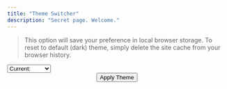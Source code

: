 ```yaml
---
title: "Theme Switcher"
description: "Secret page. Welcome."
---
```

> This option will save your preference in local browser storage. To reset to default (dark) theme, simply delete the site cache from your browser history.

<div class="theme-switch-wrapper">
    <select class="uppercase bold600 theme-switch" name="theme" id="theme-switcher">
        <option value="none">Current: <script>document.write(localStorage.getItem('theme'));</script></option>
        <option value ="noir">Noir (default)</option>
        <option value ="gemstone">Gemstone</option>
        <option value ="maroon">Maroon</option>
        <option value ="jackdaw">Jackdaw</option>
    </select> 
</div>   

<div style="text-align: center;">
    <button class="irevamp-button bold600 uppercase" onclick="switchTheme()">Apply Theme</button>
</div>

